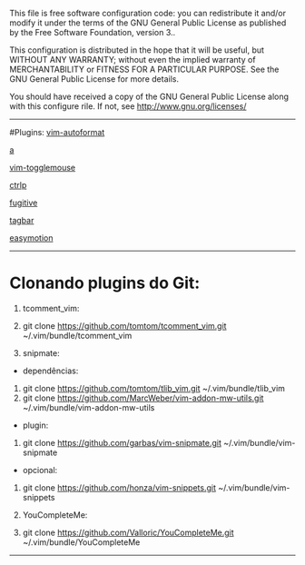 This file is free software configuration code: you can redistribute it
and/or modify it under the terms of the GNU General Public License as
published by the Free Software Foundation, version 3..

This configuration is distributed in the hope that it will be useful,
but WITHOUT ANY WARRANTY; without even the implied warranty of
MERCHANTABILITY or FITNESS FOR A PARTICULAR PURPOSE.  See the
GNU General Public License for more details.

You should have received a copy of the GNU General Public License
along with this configure rile.  If not, see <http://www.gnu.org/licenses/>

---

#Plugins:
[vim-autoformat](https://github.com/Chiel92/vim-autoformat)

[a](http://www.vim.org/scripts/script.php?script_id=31)

[vim-togglemouse](https://github.com/nvie/vim-togglemouse/blob/master/plugin/toggle_mouse.vim)

[ctrlp](http://kien.github.io/ctrlp.vim/)

[fugitive](http://www.vim.org/scripts/script.php?script_id=2975)

[tagbar](https://github.com/majutsushi/tagbar)

[easymotion](http://www.vim.org/scripts/script.php?script_id=3526)

---

# Clonando plugins do Git:
1. tcomment_vim:
  1. git clone https://github.com/tomtom/tcomment_vim.git ~/.vim/bundle/tcomment_vim

2. snipmate:
  + dependências:
  1. git clone https://github.com/tomtom/tlib_vim.git ~/.vim/bundle/tlib_vim
  2. git clone https://github.com/MarcWeber/vim-addon-mw-utils.git ~/.vim/bundle/vim-addon-mw-utils

  + plugin:
  1. git clone https://github.com/garbas/vim-snipmate.git ~/.vim/bundle/vim-snipmate

  + opcional:
  1. git clone https://github.com/honza/vim-snippets.git ~/.vim/bundle/vim-snippets

3. YouCompleteMe:
  1. git clone https://github.com/Valloric/YouCompleteMe.git ~/.vim/bundle/YouCompleteMe

---
